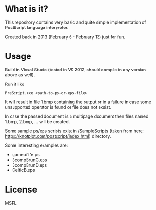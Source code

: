 # What is it?
This repository contains very basic and quite simple implementation of PostScript language interpreter.

Created back in 2013 (February 6 - February 13) just for fun.

# Usage
Build in Visual Studio (tested in VS 2012, should compile in any version above as well).

Run it like
```
PreScript.exe <path-to-ps-or-eps-file>
```

It will result in file 1.bmp containing the output or in a failure in case some unsupported operator is found or file does not exsist.

In case the passed document is a multipage document then files named 1.bmp, 2.bmp, ... will be created.


Some sample ps/eps scripts exist in /SampleScripts (taken from here: https://knotplot.com/postscript/index.html) directory.

Some interesting examples are:
* gameoflife.ps
* 3compBrunC.eps
* 3compBrunD.eps
* CelticB.eps

# License

MSPL
